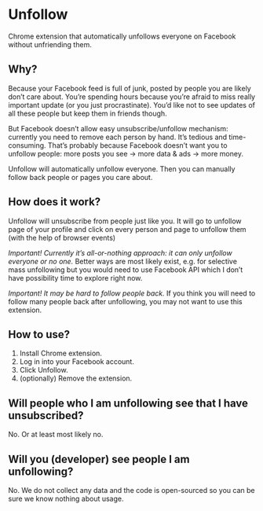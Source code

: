 # Unfollow
Chrome extension that automatically unfollows everyone on Facebook without unfriending them.

## Why?
Because your Facebook feed is full of junk, posted by people you are likely don’t care about. You’re spending hours because you’re afraid to miss really important update (or you just procrastinate). You’d like not to see updates of all these people but keep them in friends though. 

But Facebook doesn’t allow easy unsubscribe/unfollow mechanism: currently you need to remove each person by hand. It’s tedious and time-consuming. That’s probably because Facebook doesn’t want you to unfollow people: more posts you see -> more data & ads -> more money. 

Unfollow will automatically unfollow everyone. Then you can manually follow back people or pages you care about. 

## How does it work? 
Unfollow will unsubscribe from people just like you. It will go to unfollow page of your profile and click on every person and page to unfollow them (with the help of browser events)

*Important! Currently it’s all-or-nothing approach: it can only unfollow everyone or no one.*
Better ways are most likely exist, e.g. for selective mass unfollowing but you would need to use Facebook API which I don’t have possibility time to explore right now. 

*Important! It may be hard to follow people back.*
If you think you will need to follow many people back after unfollowing, you may not want to use this extension. 

## How to use? 
 1. Install Chrome extension.
 2. Log in into your Facebook account. 
 3. Click Unfollow.
 4. (optionally) Remove the extension. 
 
## Will people who I am unfollowing see that I have unsubscribed? 
No. Or at least most likely no. 

## Will you (developer) see people I am unfollowing? 
No. We do not collect any data and the code is open-sourced so you can be sure we know nothing about usage.




